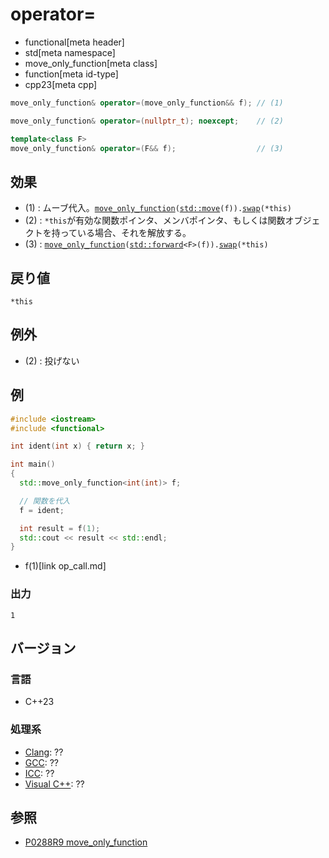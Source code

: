 # operator=
* functional[meta header]
* std[meta namespace]
* move_only_function[meta class]
* function[meta id-type]
* cpp23[meta cpp]

```cpp
move_only_function& operator=(move_only_function&& f); // (1)

move_only_function& operator=(nullptr_t); noexcept;    // (2)

template<class F>
move_only_function& operator=(F&& f);                  // (3)
```

## 効果
- (1) : ムーブ代入。[`move_only_function`](op_constructor.md)`(`[`std::move`](/reference/utility/move.md)`(f)).`[`swap`](swap.md)`(*this)`
- (2) : `*this`が有効な関数ポインタ、メンバポインタ、もしくは関数オブジェクトを持っている場合、それを解放する。
- (3) : [`move_only_function`](op_constructor.md)`(`[`std::forward`](/reference/utility/forward.md)`<F>(f)).`[`swap`](swap.md)`(*this)`


## 戻り値
`*this`


## 例外
- (2) : 投げない


## 例
```cpp example
#include <iostream>
#include <functional>

int ident(int x) { return x; }

int main()
{
  std::move_only_function<int(int)> f;

  // 関数を代入
  f = ident;

  int result = f(1);
  std::cout << result << std::endl;
}
```
* f(1)[link op_call.md]

### 出力
```
1
```


## バージョン
### 言語
- C++23

### 処理系
- [Clang](/implementation.md#clang): ??
- [GCC](/implementation.md#gcc): ??
- [ICC](/implementation.md#icc): ??
- [Visual C++](/implementation.md#visual_cpp): ??


## 参照
- [P0288R9 move_only_function](https://www.open-std.org/jtc1/sc22/wg21/docs/papers/2021/p0288r9.html)
